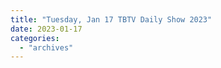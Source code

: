 ```yaml
---
title: "Tuesday, Jan 17 TBTV Daily Show 2023"
date: 2023-01-17
categories: 
  - "archives"
---
```



